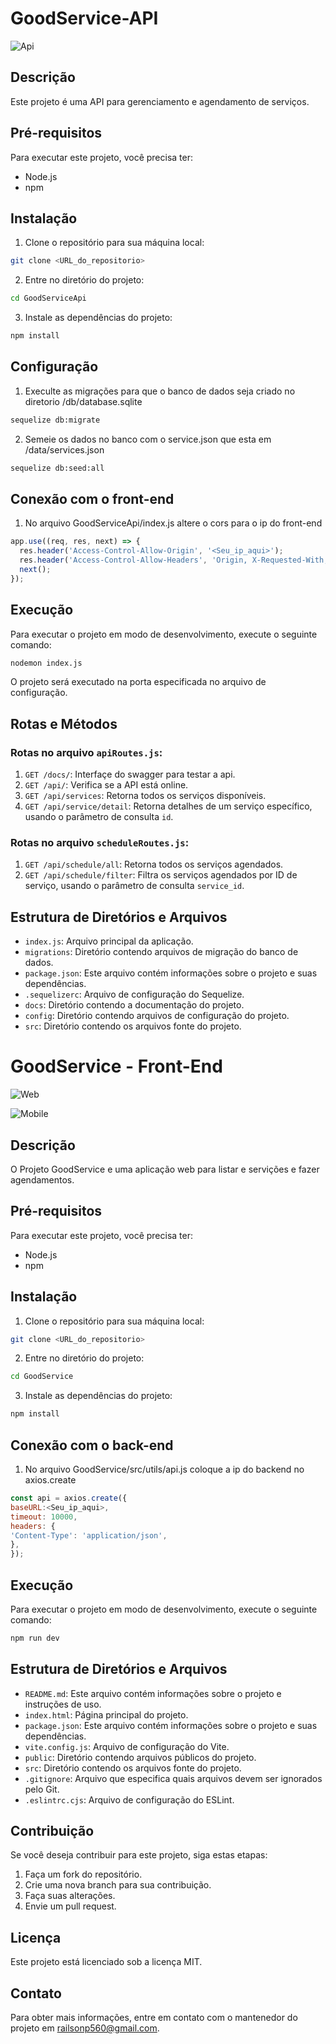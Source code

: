 
# GoodService-API



![Api](./imagens/api.png)



## Descrição

Este projeto é uma API para gerenciamento e agendamento de serviços.

## Pré-requisitos

Para executar este projeto, você precisa ter:

- Node.js
- npm

## Instalação

1. Clone o repositório para sua máquina local:
```bash
git clone <URL_do_repositorio>
```

2. Entre no diretório do projeto:
```bash
cd GoodServiceApi
```

3. Instale as dependências do projeto:
```bash
npm install
```


## Configuração

1. Execulte as migrações para que o banco de dados seja criado no diretorio /db/database.sqlite

```bash
sequelize db:migrate
```

2. Semeie os dados no banco com o service.json que esta em /data/services.json

```bash
sequelize db:seed:all
```



## Conexão com o front-end

1. No arquivo GoodServiceApi/index.js altere o cors para o ip do front-end


```javascript
app.use((req, res, next) => {
  res.header('Access-Control-Allow-Origin', '<Seu_ip_aqui>');
  res.header('Access-Control-Allow-Headers', 'Origin, X-Requested-With, Content-Type, Accept');
  next();
});
```


## Execução

Para executar o projeto em modo de desenvolvimento, execute o seguinte comando:

```bash
nodemon index.js
```

O projeto será executado na porta especificada no arquivo de configuração.

## Rotas e Métodos

### Rotas no arquivo `apiRoutes.js`:

1. `GET /docs/`: Interfaçe do swagger para testar a api.
1. `GET /api/`: Verifica se a API está online.
2. `GET /api/services`: Retorna todos os serviços disponíveis.
3. `GET /api/service/detail`: Retorna detalhes de um serviço específico, usando o parâmetro de consulta `id`.

### Rotas no arquivo `scheduleRoutes.js`:

1. `GET /api/schedule/all`: Retorna todos os serviços agendados.
2. `GET /api/schedule/filter`: Filtra os serviços agendados por ID de serviço, usando o parâmetro de consulta `service_id`.

## Estrutura de Diretórios e Arquivos

- `index.js`: Arquivo principal da aplicação.
- `migrations`: Diretório contendo arquivos de migração do banco de dados.
- `package.json`: Este arquivo contém informações sobre o projeto e suas dependências.
- `.sequelizerc`: Arquivo de configuração do Sequelize.
- `docs`: Diretório contendo a documentação do projeto.
- `config`: Diretório contendo arquivos de configuração do projeto.
- `src`: Diretório contendo os arquivos fonte do projeto.



# GoodService - Front-End


![Web](./imagens/front.png)

![Mobile](./imagens/front-mobile.png)



## Descrição

O Projeto GoodService e uma aplicação web para listar e servições e fazer agendamentos.

## Pré-requisitos

Para executar este projeto, você precisa ter:

- Node.js
- npm

## Instalação

1. Clone o repositório para sua máquina local:
```bash
git clone <URL_do_repositorio>
```

2. Entre no diretório do projeto:
```bash
cd GoodService
```

3. Instale as dependências do projeto:
```bash
npm install
```


## Conexão com o back-end

1. No arquivo GoodService/src/utils/api.js coloque a ip do backend no axios.create

```javascript
const api = axios.create({
baseURL:<Seu_ip_aqui>,
timeout: 10000,
headers: {
'Content-Type': 'application/json',
},
});
```


## Execução

Para executar o projeto em modo de desenvolvimento, execute o seguinte comando:

```bash
npm run dev
```


## Estrutura de Diretórios e Arquivos

- `README.md`: Este arquivo contém informações sobre o projeto e instruções de uso.
- `index.html`: Página principal do projeto.
- `package.json`: Este arquivo contém informações sobre o projeto e suas dependências.
- `vite.config.js`: Arquivo de configuração do Vite.
- `public`: Diretório contendo arquivos públicos do projeto.
- `src`: Diretório contendo os arquivos fonte do projeto.
- `.gitignore`: Arquivo que especifica quais arquivos devem ser ignorados pelo Git.
- `.eslintrc.cjs`: Arquivo de configuração do ESLint.

## Contribuição

Se você deseja contribuir para este projeto, siga estas etapas:

1. Faça um fork do repositório.
2. Crie uma nova branch para sua contribuição.
3. Faça suas alterações.
4. Envie um pull request.

## Licença

Este projeto está licenciado sob a licença MIT.

## Contato

Para obter mais informações, entre em contato com o mantenedor do projeto em <railsonp560@gmail.com>.
